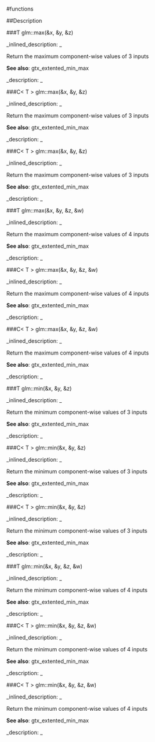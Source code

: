 #functions


<!--
_visible: True_
_advanced: False_
-->

##Description





<!----------------------------------------------------------------------------->

###T glm::max(&x, &y, &z)

<!--
_syntax: glm::max(&x, &y, &z)_
_name: glm::max_
_returns: T_
_returns_description: _
_parameters: const T &x, const T &y, const T &z_
_version_started: 0.10.0_
_version_deprecated: _
_summary: _
_constant: False_
_static: False_
_visible: True_
_advanced: False_
-->

_inlined_description: _

Return the maximum component-wise values of 3 inputs

**See also**: gtx_extented_min_max





_description: _







<!----------------------------------------------------------------------------->

###C< T > glm::max(&x, &y, &z)

<!--
_syntax: glm::max(&x, &y, &z)_
_name: glm::max_
_returns: C< T >_
_returns_description: _
_parameters: const C< T > &x, const typename C< T >::T &y, const typename C< T >::T &z_
_version_started: 0.10.0_
_version_deprecated: _
_summary: _
_constant: False_
_static: False_
_visible: True_
_advanced: False_
-->

_inlined_description: _

Return the maximum component-wise values of 3 inputs

**See also**: gtx_extented_min_max





_description: _







<!----------------------------------------------------------------------------->

###C< T > glm::max(&x, &y, &z)

<!--
_syntax: glm::max(&x, &y, &z)_
_name: glm::max_
_returns: C< T >_
_returns_description: _
_parameters: const C< T > &x, const C< T > &y, const C< T > &z_
_version_started: 0.10.0_
_version_deprecated: _
_summary: _
_constant: False_
_static: False_
_visible: True_
_advanced: False_
-->

_inlined_description: _

Return the maximum component-wise values of 3 inputs

**See also**: gtx_extented_min_max





_description: _







<!----------------------------------------------------------------------------->

###T glm::max(&x, &y, &z, &w)

<!--
_syntax: glm::max(&x, &y, &z, &w)_
_name: glm::max_
_returns: T_
_returns_description: _
_parameters: const T &x, const T &y, const T &z, const T &w_
_version_started: 0.10.0_
_version_deprecated: _
_summary: _
_constant: False_
_static: False_
_visible: True_
_advanced: False_
-->

_inlined_description: _

Return the maximum component-wise values of 4 inputs

**See also**: gtx_extented_min_max





_description: _







<!----------------------------------------------------------------------------->

###C< T > glm::max(&x, &y, &z, &w)

<!--
_syntax: glm::max(&x, &y, &z, &w)_
_name: glm::max_
_returns: C< T >_
_returns_description: _
_parameters: const C< T > &x, const typename C< T >::T &y, const typename C< T >::T &z, const typename C< T >::T &w_
_version_started: 0.10.0_
_version_deprecated: _
_summary: _
_constant: False_
_static: False_
_visible: True_
_advanced: False_
-->

_inlined_description: _

Return the maximum component-wise values of 4 inputs

**See also**: gtx_extented_min_max





_description: _







<!----------------------------------------------------------------------------->

###C< T > glm::max(&x, &y, &z, &w)

<!--
_syntax: glm::max(&x, &y, &z, &w)_
_name: glm::max_
_returns: C< T >_
_returns_description: _
_parameters: const C< T > &x, const C< T > &y, const C< T > &z, const C< T > &w_
_version_started: 0.10.0_
_version_deprecated: _
_summary: _
_constant: False_
_static: False_
_visible: True_
_advanced: False_
-->

_inlined_description: _

Return the maximum component-wise values of 4 inputs

**See also**: gtx_extented_min_max





_description: _







<!----------------------------------------------------------------------------->

###T glm::min(&x, &y, &z)

<!--
_syntax: glm::min(&x, &y, &z)_
_name: glm::min_
_returns: T_
_returns_description: _
_parameters: const T &x, const T &y, const T &z_
_version_started: 0.10.0_
_version_deprecated: _
_summary: _
_constant: False_
_static: False_
_visible: True_
_advanced: False_
-->

_inlined_description: _

Return the minimum component-wise values of 3 inputs

**See also**: gtx_extented_min_max





_description: _







<!----------------------------------------------------------------------------->

###C< T > glm::min(&x, &y, &z)

<!--
_syntax: glm::min(&x, &y, &z)_
_name: glm::min_
_returns: C< T >_
_returns_description: _
_parameters: const C< T > &x, const typename C< T >::T &y, const typename C< T >::T &z_
_version_started: 0.10.0_
_version_deprecated: _
_summary: _
_constant: False_
_static: False_
_visible: True_
_advanced: False_
-->

_inlined_description: _

Return the minimum component-wise values of 3 inputs

**See also**: gtx_extented_min_max





_description: _







<!----------------------------------------------------------------------------->

###C< T > glm::min(&x, &y, &z)

<!--
_syntax: glm::min(&x, &y, &z)_
_name: glm::min_
_returns: C< T >_
_returns_description: _
_parameters: const C< T > &x, const C< T > &y, const C< T > &z_
_version_started: 0.10.0_
_version_deprecated: _
_summary: _
_constant: False_
_static: False_
_visible: True_
_advanced: False_
-->

_inlined_description: _

Return the minimum component-wise values of 3 inputs

**See also**: gtx_extented_min_max





_description: _







<!----------------------------------------------------------------------------->

###T glm::min(&x, &y, &z, &w)

<!--
_syntax: glm::min(&x, &y, &z, &w)_
_name: glm::min_
_returns: T_
_returns_description: _
_parameters: const T &x, const T &y, const T &z, const T &w_
_version_started: 0.10.0_
_version_deprecated: _
_summary: _
_constant: False_
_static: False_
_visible: True_
_advanced: False_
-->

_inlined_description: _

Return the minimum component-wise values of 4 inputs

**See also**: gtx_extented_min_max





_description: _







<!----------------------------------------------------------------------------->

###C< T > glm::min(&x, &y, &z, &w)

<!--
_syntax: glm::min(&x, &y, &z, &w)_
_name: glm::min_
_returns: C< T >_
_returns_description: _
_parameters: const C< T > &x, const typename C< T >::T &y, const typename C< T >::T &z, const typename C< T >::T &w_
_version_started: 0.10.0_
_version_deprecated: _
_summary: _
_constant: False_
_static: False_
_visible: True_
_advanced: False_
-->

_inlined_description: _

Return the minimum component-wise values of 4 inputs

**See also**: gtx_extented_min_max





_description: _







<!----------------------------------------------------------------------------->

###C< T > glm::min(&x, &y, &z, &w)

<!--
_syntax: glm::min(&x, &y, &z, &w)_
_name: glm::min_
_returns: C< T >_
_returns_description: _
_parameters: const C< T > &x, const C< T > &y, const C< T > &z, const C< T > &w_
_version_started: 0.10.0_
_version_deprecated: _
_summary: _
_constant: False_
_static: False_
_visible: True_
_advanced: False_
-->

_inlined_description: _

Return the minimum component-wise values of 4 inputs

**See also**: gtx_extented_min_max





_description: _







<!----------------------------------------------------------------------------->


